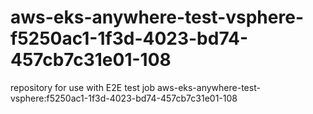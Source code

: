 # aws-eks-anywhere-test-vsphere-f5250ac1-1f3d-4023-bd74-457cb7c31e01-108
repository for use with E2E test job aws-eks-anywhere-test-vsphere:f5250ac1-1f3d-4023-bd74-457cb7c31e01-108
